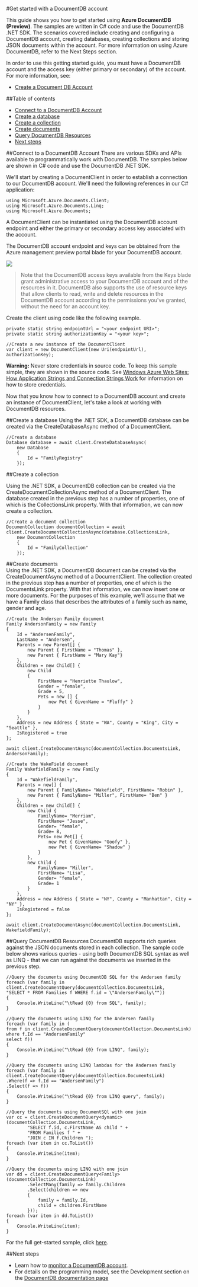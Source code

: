<properties title="Get started with a DocumentDB account" pageTitle="Get started with a DocumentDB account | Azure" description="Learn how to create and configure an Azure DocumentDB account, create databases, create collections, and store JSON documents within the account." metaKeywords="NoSQL, DocumentDB,  database, document-orientated database, JSON, getting started"   services="documentdb" solutions="data-management" documentationCenter=""  authors="bradsev" manager="jhubbard" editor="cgronlun" scriptId="" />

<tags ms.service="documentdb" ms.workload="data-services" ms.tgt_pltfrm="na" ms.devlang="na" ms.topic="article" ms.date="08/20/2014" ms.author="spelluru" />

#Get started with a DocumentDB account  

This guide shows you how to get started using **Azure DocumentDB (Preview)**.  The samples are written in C# code and use the DocumentDB .NET SDK.  The scenarios covered include creating and configuring a DocumentDB account, creating databases, creating collections and storing JSON documents within the account.  For more information on using Azure DocumentDB, refer to the Next Steps section.  

In order to use this getting started guide, you must have a DocumentDB account and the access key (either primary or secondary) of the account. For more information, see:  

-	[Create a Document DB Account][documentdb-create-account]

##Table of contents
-	[Connect to a DocumentDB Account][]
-	[Create a database][]
-	[Create a collection][]
-	[Create documents][]
-	[Query DocumentDB Resources][]
-	[Next steps][]  

##<a id="Connect"></a>Connect to a DocumentDB Account
There are various SDKs and APIs available to programmatically work with DocumentDB.  The samples below are shown in C# code and use the DocumentDB .NET SDK.  

We'll start by creating a DocumentClient in order to establish a connection to our DocumentDB account.   We'll need the following references in our C# application:  

    using Microsoft.Azure.Documents.Client;
    using Microsoft.Azure.Documents.Linq;
    using Microsoft.Azure.Documents;  
 
A DocumentClient can be instantiated using the DocumentDB account endpoint and either the primary or secondary access key associated with the account.  

The DocumentDB account endpoint and keys can be obtained from the Azure management preview portal blade for your DocumentDB account. 

![][1]
 
>Note that the DocumentDB access keys available from the Keys blade grant administrative access to your DocumentDB account and of the resources in it.  DocumentDB also supports the use of resource keys that allow clients to read, write and delete resources in the DocumentDB account according to the permissions you've granted, without the need for an account key.    

Create the client using code like the following example.  

    private static string endpointUrl = "<your endpoint URI>";
    private static string authorizationKey = "<your key>";
    
    //Create a new instance of the DocumentClient
    var client = new DocumentClient(new Uri(endpointUrl), authorizationKey);  

**Warning:** Never store credentials in source code. To keep this sample simple, they are shown in the source code. See [Windows Azure Web Sites: How Application Strings and Connection Strings Work](http://azure.microsoft.com/blog/2013/07/17/windows-azure-web-sites-how-application-strings-and-connection-strings-work/) for information on how to store credentials.  

Now that you know how to connect to a DocumentDB account and create an instance of DocumentClient, let's take a look at working with DocumentDB resources.  

##<a id="CreateDB"></a>Create a database
Using the .NET SDK, a DocumentDB database can be created via the CreateDatabaseAsync method of a DocumentClient.  

    //Create a database
    Database database = await client.CreateDatabaseAsync(
        new Database
        {
            Id = "FamilyRegistry"
        });



##<a id="CreateColl"></a>Create a collection  

Using the .NET SDK, a DocumentDB collection can be created via the CreateDocumentCollectionAsync method of a DocumentClient.  The database created in the previous step has a number of properties, one of which is the CollectionsLink property.  With that information, we can now create a collection.  

    //Create a document collection
    DocumentCollection documentCollection = await client.CreateDocumentCollectionAsync(database.CollectionsLink,
        new DocumentCollection
        {
            Id = "FamilyCollection"
        });

    
##<a id="CreateDoc"></a>Create documents	
Using the .NET SDK, a DocumentDB document can be created via the CreateDocumentAsync method of a DocumentClient.  The collection created in the previous step has a number of properties, one of which is the DocumentsLink property.  With that information, we can now insert one or more documents.  For the purposes of this example, we'll assume that we have a Family class that describes the attributes of a family such as name, gender and age.  

    //Create the Andersen Family document
    Family AndersonFamily = new Family
    {
        Id = "AndersenFamily",
        LastName = "Andersen",
        Parents = new Parent[] {
            new Parent { FirstName = "Thomas" },
            new Parent { FirstName = "Mary Kay"}
        },
        Children = new Child[] {
            new Child
            { 
                FirstName = "Henriette Thaulow", 
                Gender = "female", 
                Grade = 5, 
                Pets = new [] {
                    new Pet { GivenName = "Fluffy" } 
                }
            } 
        },
        Address = new Address { State = "WA", County = "King", City = "Seattle" },
        IsRegistered = true
    };

    await client.CreateDocumentAsync(documentCollection.DocumentsLink, AndersonFamily);
    
    //Create the WakeField document
    Family WakefieldFamily = new Family
    {
        Id = "WakefieldFamily",
        Parents = new[] {
            new Parent { FamilyName= "Wakefield", FirstName= "Robin" },
            new Parent { FamilyName= "Miller", FirstName= "Ben" }
        },
        Children = new Child[] {
            new Child {
                FamilyName= "Merriam", 
                FirstName= "Jesse", 
                Gender= "female", 
                Grade= 8,
                Pets= new Pet[] {
                    new Pet { GivenName= "Goofy" },
                    new Pet { GivenName= "Shadow" }
                }
            },
            new Child {
                FamilyName= "Miller", 
                FirstName= "Lisa", 
                Gender= "female", 
                Grade= 1
            }
        },
        Address = new Address { State = "NY", County = "Manhattan", City = "NY" },
        IsRegistered = false
    };

    await client.CreateDocumentAsync(documentCollection.DocumentsLink, WakefieldFamily);
 

##<a id="Query"></a>Query DocumentDB Resources
DocumentDB supports rich queries against the JSON documents stored in each collection.  The sample code below shows various queries - using both DocumentDB SQL syntax as well as LINQ - that we can run against the documents we inserted in the previous step.  

    //Query the documents using DocumentDB SQL for the Andersen family
    foreach (var family in client.CreateDocumentQuery(documentCollection.DocumentsLink,
    "SELECT * FROM Families f WHERE f.id = \"AndersenFamily\""))
    {
        Console.WriteLine("\tRead {0} from SQL", family);
    }

    //Query the documents using LINQ for the Andersen family
    foreach (var family in (
    from f in client.CreateDocumentQuery(documentCollection.DocumentsLink)
    where f.Id == "AndersenFamily"
    select f))
    {
        Console.WriteLine("\tRead {0} from LINQ", family);
    }

    //Query the documents using LINQ lambdas for the Andersen family
    foreach (var family in client.CreateDocumentQuery(documentCollection.DocumentsLink)
    .Where(f => f.Id == "AndersenFamily")
    .Select(f => f))
    {
        Console.WriteLine("\tRead {0} from LINQ query", family);
    }

    //Query the documents using DocumentSQl with one join
    var cc = client.CreateDocumentQuery<dynamic>(documentCollection.DocumentsLink,
            "SELECT f.id, c.FirstName AS child " +
            "FROM Families f " +
            "JOIN c IN f.Children ");
    foreach (var item in cc.ToList())
    {
        Console.WriteLine(item);
    }

    //Query the documents using LINQ with one join
    var dd = client.CreateDocumentQuery<Family>(documentCollection.DocumentsLink)
            .SelectMany(family => family.Children
            .Select(children => new
            {
                family = family.Id,
                child = children.FirstName
            }));
    foreach (var item in dd.ToList())
    {
        Console.WriteLine(item);
    }
	
For the full get-started sample, click [here](https://github.com/Azure/azure-documentdb-net/tree/master/tutorials/get-started).

##<a id="NextSteps"></a>Next steps
-	Learn how to [monitor a DocumentDB account](http://go.microsoft.com/fwlink/p/?LinkId=402378).
-	For details on the programming model, see the Development section on the [DocumentDB documentation page](http://go.microsoft.com/fwlink/p/?LinkID=402319 )


[Connect to a DocumentDB Account]: #Connect
[Create a database]: #CreateDB
[Create a collection]: #CreateColl
[Create documents]: #CreateDoc
[Query DocumentDB Resources]: #Query
[Next steps]: #NextSteps
[doc-landing-page]: ../documentation/services/documentdb/
[documentdb-create-account]: ../documentdb-create-account/
[documentdb-manage]: ../documentdb-manage/

[1]: ./media/documentdb-get-started/gs1.png
